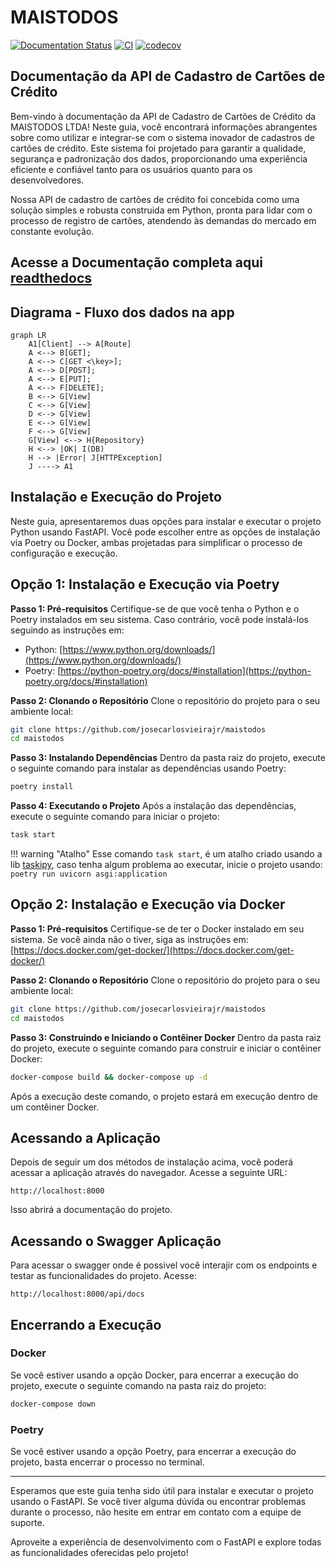# MAISTODOS

[![Documentation Status](https://readthedocs.org/projects/maistodos/badge/?version=latest)](https://maistodos.readthedocs.io/pt/latest/?badge=latest)
[![CI](https://github.com/josecarlosvieirajr/maistodos/actions/workflows/ci.yml/badge.svg)](https://github.com/josecarlosvieirajr/maistodos/actions/workflows/ci.yml)
[![codecov](https://codecov.io/gh/josecarlosvieirajr/maistodos/branch/main/graph/badge.svg?token=OVQQF4IQY2)](https://codecov.io/gh/josecarlosvieirajr/maistodos)
## Documentação da API de Cadastro de Cartões de Crédito

Bem-vindo à documentação da API de Cadastro de Cartões de Crédito da MAISTODOS LTDA! Neste guia, você encontrará informações abrangentes sobre como utilizar e integrar-se com o sistema inovador de cadastros de cartões de crédito. Este sistema foi projetado para garantir a qualidade, segurança e padronização dos dados, proporcionando uma experiência eficiente e confiável tanto para os usuários quanto para os desenvolvedores.

Nossa API de cadastro de cartões de crédito foi concebida como uma solução simples e robusta construida em Python, pronta para lidar com o processo de registro de cartões, atendendo às demandas do mercado em constante evolução. 

## **Acesse a Documentação completa aqui [readthedocs](https://maistodos.readthedocs.io/pt/latest/)**

## Diagrama - Fluxo dos dados na app

```mermaid
graph LR
    A1[Client] --> A[Route]
    A <--> B[GET];
    A <--> C[GET <\key>];
    A <--> D[POST];
    A <--> E[PUT];
    A <--> F[DELETE];
    B <--> G[View]
    C <--> G[View]
    D <--> G[View]
    E <--> G[View]
    F <--> G[View]
    G[View] <--> H{Repository}
    H <--> |OK| I(DB)
    H --> |Error| J[HTTPException]
    J ----> A1
```

## Instalação e Execução do Projeto

Neste guia, apresentaremos duas opções para instalar e executar o projeto Python usando FastAPI. Você pode escolher entre as opções de instalação via Poetry ou Docker, ambas projetadas para simplificar o processo de configuração e execução.

## Opção 1: Instalação e Execução via Poetry

**Passo 1: Pré-requisitos**
Certifique-se de que você tenha o Python e o Poetry instalados em seu sistema. Caso contrário, você pode instalá-los seguindo as instruções em:

- Python: [https://www.python.org/downloads/](https://www.python.org/downloads/)
- Poetry: [https://python-poetry.org/docs/#installation](https://python-poetry.org/docs/#installation)

**Passo 2: Clonando o Repositório**
Clone o repositório do projeto para o seu ambiente local:
```bash
git clone https://github.com/josecarlosvieirajr/maistodos
cd maistodos
```

**Passo 3: Instalando Dependências**
Dentro da pasta raiz do projeto, execute o seguinte comando para instalar as dependências usando Poetry:
```bash
poetry install
```

**Passo 4: Executando o Projeto**
Após a instalação das dependências, execute o seguinte comando para iniciar o projeto:
```bash
task start
```
!!! warning "Atalho"
    Esse comando `task start`, é um atalho criado usando a lib [taskipy](https://github.com/taskipy/taskipy), caso tenha algum problema
    ao executar, inicie o projeto usando:
    `poetry run uvicorn asgi:application`

## Opção 2: Instalação e Execução via Docker

**Passo 1: Pré-requisitos**
Certifique-se de ter o Docker instalado em seu sistema. Se você ainda não o tiver, siga as instruções em: [https://docs.docker.com/get-docker/](https://docs.docker.com/get-docker/)

**Passo 2: Clonando o Repositório**
Clone o repositório do projeto para o seu ambiente local:
```bash
git clone https://github.com/josecarlosvieirajr/maistodos
cd maistodos
```

**Passo 3: Construindo e Iniciando o Contêiner Docker**
Dentro da pasta raiz do projeto, execute o seguinte comando para construir e iniciar o contêiner Docker:
```bash
docker-compose build && docker-compose up -d
```

Após a execução deste comando, o projeto estará em execução dentro de um contêiner Docker.

## Acessando a Aplicação

Depois de seguir um dos métodos de instalação acima, você poderá acessar a aplicação através do navegador. Acesse a seguinte URL:
```
http://localhost:8000
```

Isso abrirá a documentação do projeto.

## Acessando o Swagger Aplicação

Para acessar o swagger onde é possivel você interajir com os endpoints e testar as funcionalidades do projeto. Acesse:
```
http://localhost:8000/api/docs
```

## Encerrando a Execução

### Docker
Se você estiver usando a opção Docker, para encerrar a execução do projeto, execute o seguinte comando na pasta raiz do projeto:
```bash
docker-compose down
```

### Poetry
Se você estiver usando a opção Poetry, para encerrar a execução do projeto, basta encerrar o processo no terminal.

___

Esperamos que este guia tenha sido útil para instalar e executar o projeto usando o FastAPI. Se você tiver alguma dúvida ou encontrar problemas durante o processo, não hesite em entrar em contato com a equipe de suporte.

Aproveite a experiência de desenvolvimento com o FastAPI e explore todas as funcionalidades oferecidas pelo projeto!
